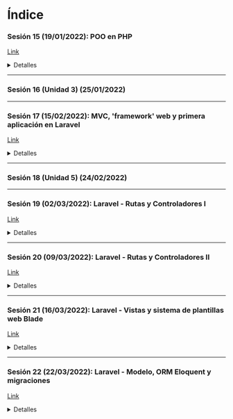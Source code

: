 # Índice

### Sesión 15 (19/01/2022): POO en PHP
[Link](https://drive.google.com/file/d/1b7o2QS12R3SMhtJhm2pE2itm5__ufE2U/view?usp=sharing)

<details>
	<summary markdown="span">Detalles</summary>
Ejercicios a realizar:

- Hacer todos los ejercicios de la sesión 13 y 14.
- Hacer la Tarea Online 3.
- Estudiar de memoria algoritmia, BBDD y sesiones en PHP para el examen a papel y boli.
- Repasar la POO y detallar sus conceptos y características principales. Registrar lo realizado para la Tarea 4.
- Hacer este tutorial desde aquí hasta aquí de POO; para ello, ejecuta todos sus ejemplos y explícalos. Registra lo realizado para la Tarea 4.
- Resolver estos diez ejercicios sobre clases usando POO en PHP. Registra lo realizado para la Tarea 4.
</details>

---

### Sesión 16 (Unidad 3) (25/01/2022)

---

### Sesión 17 (15/02/2022): MVC, 'framework' web y primera aplicación en Laravel
[Link](https://drive.google.com/file/d/1odvdf88xqg6w2_T9_AKK4o863KfSBJ7L/view?usp=sharing)

<details>
	<summary markdown="span">Detalles</summary>
Ejercicios a realizar:

- Refuerza las bases de [BBDD](https://gestionbasesdatos.readthedocs.io/es/stable/) y [OOP](https://www.w3schools.com/php/php_oop_what_is.asp) en PHP.
- Estudiar exhaustivamente los conceptos de [POO](https://en.wikipedia.org/wiki/Object-oriented_programming), [Programación por capas](https://en.wikipedia.org/wiki/Multitier_architecture) ([lógica de negocio](https://en.wikipedia.org/wiki/Business_logic), [DAL](https://en.wikipedia.org/wiki/Data_access_layer), etc.), [Patrón de diseño sofware](https://en.wikipedia.org/wiki/Software_design_pattern), [Modelo-Vista-Controlador (MVC)](https://en.wikipedia.org/wiki/Model%E2%80%93view%E2%80%93controller), [Framework web](https://en.wikipedia.org/wiki/Web_framework) y [Laravel](https://en.wikipedia.org/wiki/Web_framework).
- Realiza las diez actividades de OOP, MVC y otros de la tarea de la Unidad 4.
- Realiza la actividad 1 (framework web e instalación) de Laravel.
- Crea tu primer proyecto en blanco en Laravel 9 (necesitas PHP 8 y Composer 2) y compruébalo con `php artisan serve`.
</details>

---

### Sesión 18 (Unidad 5) (24/02/2022)

---

### Sesión 19 (02/03/2022): Laravel - Rutas y Controladores I
[Link](https://drive.google.com/file/d/1btuJPtOrj16apluKeITs2d2iboD0JC6L/view?usp=sharing)

<details>
	<summary markdown="span">Detalles</summary>
Ejercicios a realizar:

- Realiza todas las actividades de la Sesión 17 y 18.
- Conoce profundamente el [funcionamiento](https://i.stack.imgur.com/4qglC.png) de Laravel.
- Estudia exhaustivamente las [rutas](https://laravel.com/docs/routing) en Laravel.
- Estudia exhaustivamente las [controladores](https://laravel.com/docs/controllers) en Laravel.
- Intenta realizar la actividad 2 (rutas y controladores) de Laravel de la tarea de la Unidad 4 ya que en la sesión 20 se terminará de ver. Así el aprendizaje será más efectivo.
</details>

---

### Sesión 20 (09/03/2022): Laravel - Rutas y Controladores II
[Link](https://drive.google.com/file/d/1dZoeADVzNyZCZ_4r51nCKXqC4Hbvi1zk/view?usp=sharing)

<details>
	<summary markdown="span">Detalles</summary>
Ejercicios a realizar:

- Realiza todas las actividades de la Sesión 17, 18 y 19.
- Conoce profundamente el [funcionamiento](https://i.stack.imgur.com/4qglC.png) de Laravel.
- Estudia exhausitamente las [rutas](https://laravel.com/docs/routing) y los [controladores](https://laravel.com/docs/controllers) en Laravel (ver Documentación impartida).
- Realiza la actividad 2 (rutas y controladores) de Laravel de la tarea de la Unidad 4.
- Intenta realizar la actividad 3 (Vistas mediante Bootstrap y Blade) de Laravel de la tarea de la Unidad 4. Así el aprendizaje será más efectivo en la próxima sesión.

---

Documentación impartida en esta sesión:

- https://laravel.com/docs/9.x/routing#basic-routing
- https://laravel.com/docs/9.x/routing#the-default-route-files
- https://laravel.com/docs/9.x/routing#available-router-methods
- https://laravel.com/docs/9.x/routing#redirect-routes
- https://laravel.com/docs/9.x/routing#view-routes
- https://laravel.com/docs/9.x/routing#route-parameters
- https://laravel.com/docs/9.x/routing#required-parameters
- https://laravel.com/docs/9.x/routing#parameters-optional-parameters
- https://laravel.com/docs/9.x/routing#parameters-regular-expression-constraints
- https://laravel.com/docs/9.x/routing#named-routes
- https://laravel.com/docs/9.x/controllers#introduction
- https://laravel.com/docs/9.x/controllers#basic-controllers
- https://laravel.com/docs/9.x/controllers#resource-controllers
- https://laravel.com/docs/9.x/controllers#actions-handled-by-resource-controller
- https://laravel.com/docs/9.x/controllers#specifying-the-resource-model
- https://laravel.com/docs/9.x/controllers#generating-form-requests
- https://laravel.com/docs/9.x/views#introduction
- https://laravel.com/docs/9.x/views#creating-and-rendering-views
- https://laravel.com/docs/9.x/views#passing-data-to-views
- https://laravel.com/docs/9.x/views#optimizing-views 
</details>

---

### Sesión 21 (16/03/2022): Laravel - Vistas y sistema de plantillas web Blade
[Link](https://drive.google.com/file/d/1-rNZhZDJIDhk6FdN2FbzxFvUPrk-9JNv/view?usp=sharing)

<details>
	<summary markdown="span">Detalles</summary>
Ejercicios a realizar:

- Realiza todas las actividades de la Sesión 17, 18, 19 y 20.
- Conoce profundamente lo que es un Sistema de plantillas web.
- Estudia exhaustivamente las Vistas en Laravel.
- Estudia exhaustivamente el sistema de plantillas web de Laravel Blade.
- Realiza la actividad 3 (Vistas mediante Bootstrap y Blade) de la tarea de la Unidad 4.
- Intenta realizar la actividad 4 (Bases de datos y Eloquent) de Laravel de la tarea de la Unidad 4.

---

Documentación impartida en esta sesión:

Se adjunta el PDF de la sesión y las siguientes URL:

- https://laravel.com/docs/9.x/views#introduction
- https://laravel.com/docs/9.x/views#creating-and-rendering-views
- https://laravel.com/docs/9.x/views#nested-view-directories
- https://laravel.com/docs/9.x/views#passing-data-to-views
- https://laravel.com/docs/9.x/views#optimizing-views
- https://en.wikipedia.org/wiki/Web_template_system
- https://laravel.com/docs/9.x/blade#introduction
- https://laravel.com/docs/9.x/blade#displaying-data
- https://laravel.com/docs/9.x/blade#blade-and-javascript-frameworks
- https://laravel.com/docs/9.x/blade#blade-directives
- https://laravel.com/docs/9.x/blade#if-statements
- https://laravel.com/docs/9.x/blade#authentication-directives
- https://laravel.com/docs/9.x/blade#environment-directives
- https://laravel.com/docs/9.x/blade#section-directives
- https://laravel.com/docs/9.x/blade#switch-statements
- https://laravel.com/docs/9.x/blade#loops
- https://laravel.com/docs/9.x/blade#the-loop-variable
- https://laravel.com/docs/9.x/blade#checked-and-selected
- https://laravel.com/docs/9.x/blade#forms
- https://laravel.com/docs/9.x/blade#csrf-field
- https://laravel.com/docs/9.x/blade#method-field
- https://laravel.com/docs/9.x/blade#validation-errors
</details>

---

### Sesión 22 (22/03/2022): Laravel - Modelo, ORM Eloquent y migraciones
[Link](https://drive.google.com/file/d/1fQxqYcUdNAKthd3ezNU4sLvL-jtNs6yV/view?usp=sharing)

<details>
	<summary markdown="span">Detalles</summary>
Ejercicios a realizar:

- Realiza todas las actividades de la Sesión 17, 18, 19, 20 y 21.
- Repasa el componente Modelo de un MVC.
- Conoce profundamente lo que es un ORM (Object-Relational Mapping).
- Estudia exhaustivamente cómo trabajar en Laravel con la Base de Datos.
- Conoce el ORM Eloquent.
- Estudia exhaustivamente las migraciones en Laravel.
- Reproduce en tu ordenador lo realizado en esta sesión.
- Empieza a realizar la actividad 4 (Bases de datos y Eloquent) de Laravel de la tarea de la Unidad 4.

---

Documentación impartida en esta sesión:

- https://en.wikipedia.org/wiki/Model%E2%80%93view%E2%80%93controller#Components
- https://en.wikipedia.org/wiki/Object%E2%80%93relational_mapping
- https://laravel.com/docs/9.x/database#introduction
- https://laravel.com/docs/9.x/database#configuration
- https://laravel.com/docs/9.x/configuration#environment-configuration
- https://laravel.com/docs/9.x/configuration#environment-file-security
- https://laravel.com/docs/9.x/migrations#introduction
- https://laravel.com/docs/9.x/eloquent#introduction
- https://laravel.com/docs/9.x/eloquent#generating-model-classes
- https://laravel.com/docs/9.x/migrations#generating-migrations
- https://laravel.com/docs/9.x/migrations#migration-structure
- https://laravel.com/docs/9.x/migrations#running-migrations
- https://laravel.com/docs/9.x/migrations#rolling-back-migrations
- https://laravel.com/docs/9.x/migrations#roll-back-migrate-using-a-single-command
- https://laravel.com/docs/9.x/migrations#drop-all-tables-migrate
- https://laravel.com/docs/9.x/migrations#creating-tables
- https://laravel.com/docs/9.x/migrations#columns
- https://laravel.com/docs/9.x/migrations#available-column-types
- https://laravel.com/docs/9.x/migrations#column-modifiers
- https://laravel.com/docs/9.x/migrations#default-expressions
- https://laravel.com/docs/9.x/migrations#creating-indexes
- https://laravel.com/docs/9.x/migrations#available-index-types
- https://laravel.com/docs/9.x/migrations#dropping-indexes
- https://laravel.com/docs/9.x/migrations#foreign-key-constraints
- https://laravel.com/docs/9.x/migrations#dropping-foreign-keys
- https://laravel.com/docs/9.x/eloquent#introduction
- https://laravel.com/docs/9.x/eloquent#generating-model-classes
- https://laravel.com/docs/9.x/eloquent#eloquent-model-conventions
- https://laravel.com/docs/9.x/eloquent#table-names
- https://laravel.com/docs/9.x/eloquent#primary-keys
</details>
